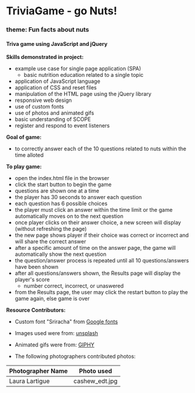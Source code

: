 # TriviaGame -  go Nuts!
### theme: Fun facts about nuts
#### Triva game using JavaScript and jQuery

**Skills demonstrated in project:**
* example use case for single page application (SPA) 
    * basic nutrition education related to a single topic 
* application of JavaScript language
* application of CSS and reset files
* manipulation of the HTML page using the jQuery library
* responsive web design
* use of custom fonts
* use of photos and animated gifs
* basic understanding of SCOPE 
* register and respond to event listeners

    
**Goal of game:**
* to correctly answer each of the 10 questions related to nuts within the time alloted

**To play game:**
* open the index.html file in the browser
* click the start button to begin the game
* questions are shown one at a time
* the player has 30 seconds to answer each question
* each question has 6 possible choices
* the player must click an answer within the time limit or the game automatically moves on to the next question
* once player clicks on their answer choice, a new screen will display (without refreshing the page)
* the new page shows player if their choice was correct or incorrect and will share the correct answer
* after a specific amount of time on the answer page, the game will automatically show the next question
* the question/answer process is repeated until all 10 questions/answers have been shown
* after all questions/answers shown, the Results page will display the player's score
    * number correct, incorrect,  or unaswered
* from the Results page, the user may click the restart button to play the game again, else game is over

**Resource Contributors:**
* Custom font "Sriracha" from [Google fonts](https://fonts.google.com/)
* Images used were from: [unsplash](https://unsplash.com/)
* Animated gifs were from: [GIPHY](https://giphy.com/)



* The following photographers contributed photos:

Photographer Name | Photo used  
----------------- | ----------
Laura Lartigue | cashew_edt.jpg 


    



